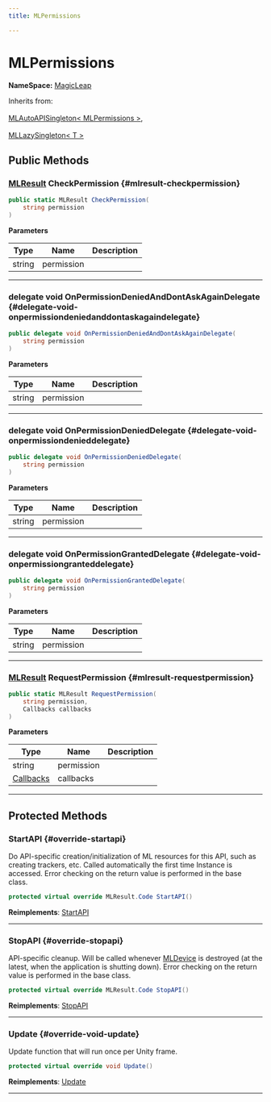 ```yaml
---
title: MLPermissions

---
```


# MLPermissions



**NameSpace:** 
[MagicLeap](/versioned_docs/version-31-Aug-2023/unity-api/api/UnityEngine.XR.MagicLeap/UnityEngine.XR.MagicLeap.md) 





Inherits from: <br></br>[MLAutoAPISingleton< MLPermissions >](/versioned_docs/version-31-Aug-2023/unity-api/api/UnityEngine.XR.MagicLeap/UnityEngine.XR.MagicLeap.MLAutoAPISingleton.md),<br></br>[MLLazySingleton< T >](/versioned_docs/version-31-Aug-2023/unity-api/api/UnityEngine.XR.MagicLeap/UnityEngine.XR.MagicLeap.MLLazySingleton.md)




## Public Methods

### [MLResult](/versioned_docs/version-31-Aug-2023/unity-api/api/UnityEngine.XR.MagicLeap/UnityEngine.XR.MagicLeap.MLResult.md) CheckPermission {#mlresult-checkpermission}

```csharp
public static MLResult CheckPermission(
    string permission
)
```


**Parameters**

| Type | Name  | Description  | 
|--|--|--|
| string |permission||






-----------

### delegate void OnPermissionDeniedAndDontAskAgainDelegate {#delegate-void-onpermissiondeniedanddontaskagaindelegate}

```csharp
public delegate void OnPermissionDeniedAndDontAskAgainDelegate(
    string permission
)
```


**Parameters**

| Type | Name  | Description  | 
|--|--|--|
| string |permission||






-----------

### delegate void OnPermissionDeniedDelegate {#delegate-void-onpermissiondenieddelegate}

```csharp
public delegate void OnPermissionDeniedDelegate(
    string permission
)
```


**Parameters**

| Type | Name  | Description  | 
|--|--|--|
| string |permission||






-----------

### delegate void OnPermissionGrantedDelegate {#delegate-void-onpermissiongranteddelegate}

```csharp
public delegate void OnPermissionGrantedDelegate(
    string permission
)
```


**Parameters**

| Type | Name  | Description  | 
|--|--|--|
| string |permission||






-----------

### [MLResult](/versioned_docs/version-31-Aug-2023/unity-api/api/UnityEngine.XR.MagicLeap/UnityEngine.XR.MagicLeap.MLResult.md) RequestPermission {#mlresult-requestpermission}

```csharp
public static MLResult RequestPermission(
    string permission,
    Callbacks callbacks
)
```


**Parameters**

| Type | Name  | Description  | 
|--|--|--|
| string |permission||
| [Callbacks](/versioned_docs/version-31-Aug-2023/unity-api/api/UnityEngine.XR.MagicLeap/MLPermissions/UnityEngine.XR.MagicLeap.MLPermissions.Callbacks.md) |callbacks||






-----------

## Protected Methods

### StartAPI {#override-startapi}

Do API-specific creation/initialization of ML resources for this API, such as creating trackers, etc. Called automatically the first time  Instance  is accessed. Error checking on the return value is performed in the base class. 

```csharp
protected virtual override MLResult.Code StartAPI()
```




**Reimplements**: [StartAPI](/versioned_docs/version-31-Aug-2023/unity-api/api/UnityEngine.XR.MagicLeap/UnityEngine.XR.MagicLeap.MLAutoAPISingleton.md#abstract-startapi)



-----------

### StopAPI {#override-stopapi}

API-specific cleanup. Will be called whenever [MLDevice](/versioned_docs/version-31-Aug-2023/unity-api/api/UnityEngine.XR.MagicLeap/UnityEngine.XR.MagicLeap.MLDevice.md) is destroyed (at the latest, when the application is shutting down). Error checking on the return value is performed in the base class. 

```csharp
protected virtual override MLResult.Code StopAPI()
```




**Reimplements**: [StopAPI](/versioned_docs/version-31-Aug-2023/unity-api/api/UnityEngine.XR.MagicLeap/UnityEngine.XR.MagicLeap.MLAutoAPISingleton.md#abstract-stopapi)



-----------

### Update {#override-void-update}

Update function that will run once per Unity frame. 

```csharp
protected virtual override void Update()
```




**Reimplements**: [Update](/versioned_docs/version-31-Aug-2023/unity-api/api/UnityEngine.XR.MagicLeap/UnityEngine.XR.MagicLeap.MLAutoAPISingleton.md#void-update)



-----------


